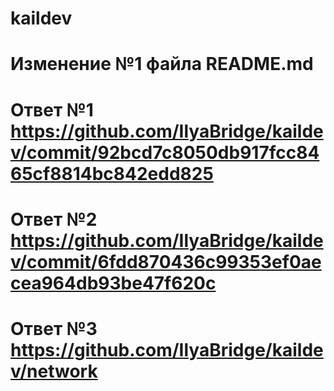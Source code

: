 # kaildev
# Изменение №1 файла README.md
# Ответ №1 https://github.com/IlyaBridge/kaildev/commit/92bcd7c8050db917fcc8465cf8814bc842edd825
# Ответ №2 https://github.com/IlyaBridge/kaildev/commit/6fdd870436c99353ef0aecea964db93be47f620c
# Ответ №3 https://github.com/IlyaBridge/kaildev/network

